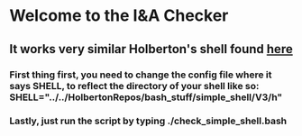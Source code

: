 # Welcome to the I&A Checker
## It works very similar Holberton's shell found [here](https://github.com/holbertonschool/0x15.c/)

### First thing first, you need to change the config file where it says SHELL, to reflect the directory of your shell like so: SHELL="../../HolbertonRepos/bash_stuff/simple_shell/V3/h"

### Lastly, just run the script by typing ./check_simple_shell.bash

